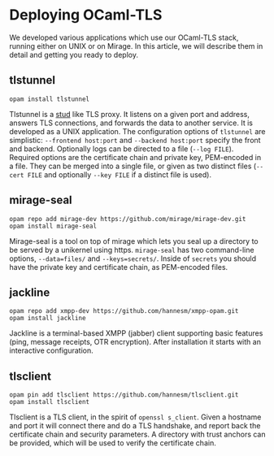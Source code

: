 Deploying OCaml-TLS
===================

We developed various applications which use our OCaml-TLS stack,
running either on UNIX or on Mirage.  In this article, we will
describe them in detail and getting you ready to deploy.

tlstunnel
---------

```
opam install tlstunnel
```

Tlstunnel is a [stud](https://github.com/bumptech/stud) like TLS
proxy.  It listens on a given port and address, answers TLS
connections, and forwards the data to another service.  It is
developed as a UNIX application.  The configuration options of
`tlstunnel` are simplistic: `--frontend host:port` and `--backend
host:port` specify the front and backend.  Optionally logs can be
directed to a file (`--log FILE`).  Required options are the
certificate chain and private key, PEM-encoded in a file.  They can be
merged into a single file, or given as two distinct files (`--cert
FILE` and optionally `--key FILE` if a distinct file is used).

mirage-seal
-----------

```
opam repo add mirage-dev https://github.com/mirage/mirage-dev.git
opam install mirage-seal
```

Mirage-seal is a tool on top of mirage which lets you seal up a
directory to be served by a unikernel using https.  `mirage-seal` has
two command-line options, `--data=files/` and `--keys=secrets/`.
Inside of `secrets` you should have the private key and certificate
chain, as PEM-encoded files.

jackline
--------

```
opam repo add xmpp-dev https://github.com/hannesm/xmpp-opam.git
opam install jackline
```

Jackline is a terminal-based XMPP (jabber) client supporting basic
features (ping, message receipts, OTR encryption).  After installation
it starts with an interactive configuration.

tlsclient
---------

```
opam pin add tlsclient https://github.com/hannesm/tlsclient.git
opam install tlsclient
```

Tlsclient is a TLS client, in the spirit of `openssl s_client`.  Given
a hostname and port it will connect there and do a TLS handshake, and
report back the certificate chain and security parameters.  A
directory with trust anchors can be provided, which will be used to
verify the certificate chain.
